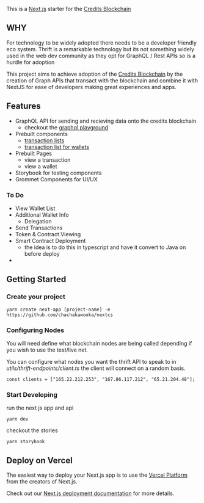 This is a [Next.js](https://nextjs.org/) starter for the [Credits Blockchain](https://www.credits.com)

## WHY

For technology to be widely adopted there needs to be a developer friendly eco system. Thrift is a remarkable technology but its not something widely used in the web dev community as they opt for GraphQL / Rest APIs so is a hurdle for adoption

This project aims to achieve adoption of the [Credits Blockchain](https://www.credits.com) by the creation of Graph APIs that transact with the blockchain and combine it with NextJS for ease of developers making great experiences and apps.

## Features

- GraphQL API for sending and recieving data onto the credits blockchain
  - checkout the [graphql playground](https://nextcs.vercel.app/api/graph)
- Prebuilt components
  - [transaction lists](/transactions)
  - [transaction list for wallets](/wallets/CVVv2RE8hBHGwLGxMnzfSk9Y5uJGojPFkkEGLJ99dF1t)
- Prebuilt Pages
  - view a transaction
  - view a wallet
- Storybook for testing components
- Grommet Components for UI/UX

### To Do

- View Wallet List
- Additional Wallet Info
  - Delegation
- Send Transactions
- Token & Contract Viewing
- Smart Contract Deployment
  - the idea is to do this in typescript and have it convert to Java on before deploy
-

## Getting Started

### Create your project

```
yarn create next-app [project-name] -e https://github.com/chachakawooka/nextcs
```

### Configuring Nodes

You will need define what blockchain nodes are being called depending if you wish to use the test/live net.

You can configure what nodes you want the thrift API to speak to in _utils/thrift-endpoints/client.ts_ the client will connect on a random basis.

```
const clients = ["165.22.212.253", "167.86.117.212", "65.21.204.48"];
```

### Start Developing

run the next js app and api

```
yarn dev
```

checkout the stories

```
yarn storybook
```

## Deploy on Vercel

The easiest way to deploy your Next.js app is to use the [Vercel Platform](https://vercel.com/new?utm_medium=default-template&filter=next.js&utm_source=create-next-app&utm_campaign=create-next-app-readme) from the creators of Next.js.

Check out our [Next.js deployment documentation](https://nextjs.org/docs/deployment) for more details.
